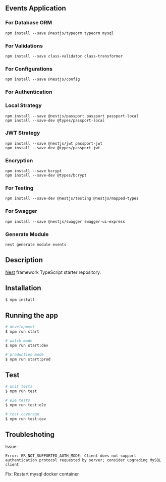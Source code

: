 ## Events Application

### For Database ORM
```
npm install --save @nestjs/typeorm typeorm mysql
```
### For Validations
```
npm install --save class-validator class-transformer
```

### For Configurations
```
npm install --save @nestjs/config
```

### For Authentication
### Local Strategy
```
npm install --save @nestjs/passport passport passport-local
npm install --save-dev @types/passport-local
```
### JWT Strategy
```
npm install --save @nestjs/jwt passport-jwt
npm install --save-dev @types/passport-jwt
```

### Encryption
```
npm install --save bcrypt
npm install --save-dev @types/bcrypt
```

### For Testing
```
npm install --save-dev @nestjs/testing @nestjs/mapped-types
```

### For Swagger
```
npm install --save @nestjs/swagger swagger-ui-express
```

### Generate Module
```
nest generate module events
```

## Description

[Nest](https://github.com/nestjs/nest) framework TypeScript starter repository.

## Installation

```bash
$ npm install
```

## Running the app

```bash
# development
$ npm run start

# watch mode
$ npm run start:dev

# production mode
$ npm run start:prod
```

## Test

```bash
# unit tests
$ npm run test

# e2e tests
$ npm run test:e2e

# test coverage
$ npm run test:cov
```

## Troubleshoting

Issue:
```
Error: ER_NOT_SUPPORTED_AUTH_MODE: Client does not support authentication protocol requested by server; consider upgrading MySQL client
```
Fix:
Restart mysql docker container

